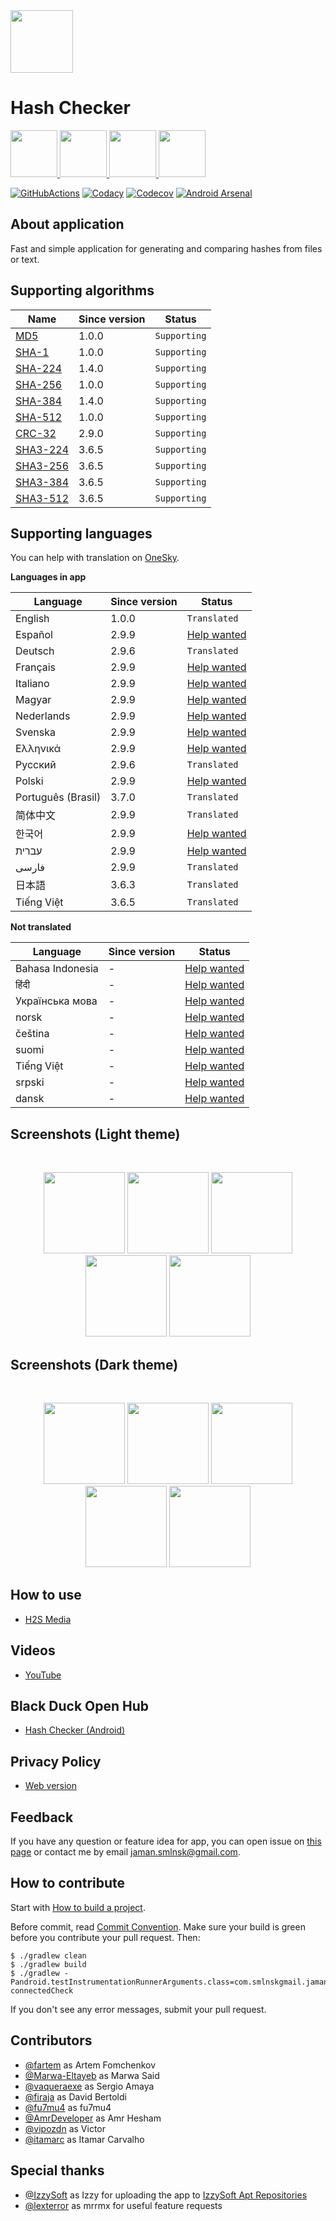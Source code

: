 <img src="media/logo/ic_app.png" height="100px" />

# Hash Checker

<a href="https://github.com/hash-checker/hash-checker/releases">
  <img src="media/banners/bn_github.png" height="75px" />
</a>
<a href="https://play.google.com/store/apps/details?id=com.smlnskgmail.jaman.hashchecker">
  <img src="media/banners/bn_google_play.png" height="75px" />
</a>
<a href="https://apt.izzysoft.de/fdroid/index/apk/com.smlnskgmail.jaman.hashchecker">
  <img src="media/banners/bn_izzy_on_droid.png" height="75px" />
</a>
<a href="https://www.androidfilehost.com/?w=files&flid=316843">
  <img src="media/banners/bn_android_file_host.png" height="75px" />
</a>

[![GitHubActions](https://github.com/hash-checker/hash-checker/workflows/Build/badge.svg)](https://github.com/hash-checker/hash-checker/actions?query=workflow%3ABuild)
[![Codacy](https://api.codacy.com/project/badge/Grade/51f19c1c57a443bba0713785abe708c3)](https://app.codacy.com/gh/hash-checker/hash-checker?utm_source=github.com&utm_medium=referral&utm_content=hash-checker/hash-checker&utm_campaign=Badge_Grade)
[![Codecov](https://codecov.io/gh/hash-checker/hash-checker/branch/master/graph/badge.svg)](https://codecov.io/gh/hash-checker/hash-checker)
[![Android Arsenal](https://img.shields.io/badge/Android%20Arsenal-Hash%20Checker-brightgreen.svg?style=flat)](https://android-arsenal.com/details/3/7854)

## About application

Fast and simple application for generating and comparing hashes from files or text.

## Supporting algorithms

| Name | Since version | Status |
| --- | --- | --- |
| [MD5](https://en.wikipedia.org/wiki/MD5) | 1.0.0 | `Supporting` |
| [SHA-1](https://en.wikipedia.org/wiki/SHA-1) | 1.0.0 | `Supporting` |
| [SHA-224](https://en.wikipedia.org/wiki/SHA-2) | 1.4.0 | `Supporting` |
| [SHA-256](https://en.wikipedia.org/wiki/SHA-2) | 1.0.0 | `Supporting` |
| [SHA-384](https://en.wikipedia.org/wiki/SHA-2) | 1.4.0 | `Supporting` |
| [SHA-512](https://en.wikipedia.org/wiki/SHA-2) | 1.0.0 | `Supporting` |
| [CRC-32](https://en.wikipedia.org/wiki/Cyclic_redundancy_check) | 2.9.0 | `Supporting` |
| [SHA3-224](https://en.wikipedia.org/wiki/SHA-3) | 3.6.5 | `Supporting` |
| [SHA3-256](https://en.wikipedia.org/wiki/SHA-3) | 3.6.5 | `Supporting` |
| [SHA3-384](https://en.wikipedia.org/wiki/SHA-3) | 3.6.5 | `Supporting` |
| [SHA3-512](https://en.wikipedia.org/wiki/SHA-3) | 3.6.5 | `Supporting` |

## Supporting languages

You can help with translation on [OneSky](https://osbvnmv.oneskyapp.com/collaboration/project?id=353871).

__Languages in app__

| Language | Since version | Status |
| --- | --- | --- |
| English | 1.0.0 | `Translated` |
| Español | 2.9.9 | [Help wanted](https://github.com/hash-checker/hash-checker/issues/9) |
| Deutsch | 2.9.6 | `Translated` |
| Français | 2.9.9 | [Help wanted](https://github.com/hash-checker/hash-checker/issues/11) |
| Italiano | 2.9.9 | [Help wanted](https://github.com/hash-checker/hash-checker/issues/12) |
| Magyar | 2.9.9 | [Help wanted](https://github.com/hash-checker/hash-checker/issues/13) |
| Nederlands | 2.9.9 | [Help wanted](https://github.com/hash-checker/hash-checker/issues/14) |
| Svenska | 2.9.9 | [Help wanted](https://github.com/hash-checker/hash-checker/issues/15) |
| Ελληνικά | 2.9.9 | [Help wanted](https://github.com/hash-checker/hash-checker/issues/16) |
| Русский | 2.9.6 | `Translated` |
| Polski | 2.9.9 | [Help wanted](https://github.com/hash-checker/hash-checker/issues/20) |
| Português (Brasil) | 3.7.0 | `Translated` |
| 简体中文 | 2.9.9 | `Translated` |
| 한국어 | 2.9.9 | [Help wanted](https://github.com/hash-checker/hash-checker/issues/19) |
| עברית | 2.9.9 | [Help wanted](https://github.com/hash-checker/hash-checker/issues/17) |
| فارسی | 2.9.9 | `Translated` |
| 日本語 | 3.6.3 | `Translated` |
| Tiếng Việt | 3.6.5 | `Translated` |

__Not translated__

| Language | Since version | Status |
| --- | --- | --- |
| Bahasa Indonesia | - | [Help wanted](https://github.com/hash-checker/hash-checker/issues/36) |
| हिंदी | - | [Help wanted](https://github.com/hash-checker/hash-checker/issues/37) |
| Українська мова | - | [Help wanted](https://github.com/hash-checker/hash-checker/issues/38) |
| norsk | - | [Help wanted](https://github.com/hash-checker/hash-checker/issues/40) |
| čeština | - | [Help wanted](https://github.com/hash-checker/hash-checker/issues/41) |
| suomi | - | [Help wanted](https://github.com/hash-checker/hash-checker/issues/42) |
| Tiếng Việt | - | [Help wanted](https://github.com/hash-checker/hash-checker/issues/43) |
| srpski | - | [Help wanted](https://github.com/hash-checker/hash-checker/issues/44) |
| dansk | - | [Help wanted](https://github.com/hash-checker/hash-checker/issues/45) |

## Screenshots (Light theme)

<br/>
<p align="center">
  <img src="media/screenshots/screenshot_01.png" width="130" />
  <img src="media/screenshots/screenshot_02.png" width="130" />
  <img src="media/screenshots/screenshot_03.png" width="130" />
  <img src="media/screenshots/screenshot_04.png" width="130" />
  <img src="media/screenshots/screenshot_05.png" width="130" />
</p>

## Screenshots (Dark theme)

<br/>
<p align="center">
  <img src="media/screenshots/screenshot_06.png" width="130" />
  <img src="media/screenshots/screenshot_07.png" width="130" />
  <img src="media/screenshots/screenshot_08.png" width="130" />
  <img src="media/screenshots/screenshot_09.png" width="130" />
  <img src="media/screenshots/screenshot_10.png" width="130" />
</p>

## How to use

* [H2S Media](https://www.how2shout.com/how-to/how-to-calculate-the-hash-of-a-file-or-create-custom-hash-on-android.html)

## Videos

* [YouTube](https://www.youtube.com/watch?v=Q7Otn971kJk&list=PLOIwDRWd_SDdBz2aiVtMocFunaXaKSPMx)

## Black Duck Open Hub

* [Hash Checker (Android)](https://www.openhub.net/p/hash-checker)

## Privacy Policy

* [Web version](https://hash-checker.github.io/hash-checker-privacy-policy.io/)

## Feedback

If you have any question or feature idea for app, you can open issue on [this page](https://github.com/hash-checker/hash-checker/issues) or contact me by email jaman.smlnsk@gmail.com.

## How to contribute

Start with [How to build a project](https://github.com/hash-checker/hash-checker/wiki/How-to-build-a-project).

Before commit, read [Commit Convention](https://github.com/fartem/repository-rules/blob/master/commit-convention/COMMIT_CONVENTION.md). Make sure your build is green before you contribute your pull request. Then:

```shell
$ ./gradlew clean
$ ./gradlew build
$ ./gradlew -Pandroid.testInstrumentationRunnerArguments.class=com.smlnskgmail.jaman.hashchecker.AndroidTestSuite connectedCheck
```

If you don't see any error messages, submit your pull request.

## Contributors

* [@fartem](https://github.com/fartem) as Artem Fomchenkov
* [@Marwa-Eltayeb](https://github.com/Marwa-Eltayeb) as Marwa Said
* [@vaqueraexe](https://github.com/vaqueraexe) as Sergio Amaya
* [@firaja](https://github.com/firaja) as David Bertoldi
* [@fu7mu4](https://github.com/fu7mu4) as fu7mu4
* [@AmrDeveloper](https://github.com/AmrDeveloper) as Amr Hesham
* [@vipozdn](https://github.com/vipozdn) as Victor
* [@itamarc](https://github.com/itamarc) as Itamar Carvalho

## Special thanks

* [@IzzySoft](https://github.com/IzzySoft) as Izzy for uploading the app to [IzzySoft Apt Repositories](https://apt.izzysoft.de)
* [@lexterror](https://github.com/lexterror) as mrrmx for useful feature requests
